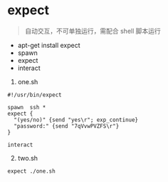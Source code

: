 # expect 

> 自动交互，不可单独运行，需配合 shell 脚本运行 

- apt-get install expect
- spawn
- expect
- interact

1. one.sh
``` 
#!/usr/bin/expect

spawn  ssh *
expect {
  "(yes/no)" {send "yes\r"; exp_continue}
  "password:" {send "7qVvwPVZFS\r"}
}

interact

```

2. two.sh
``` 
expect ./one.sh

```